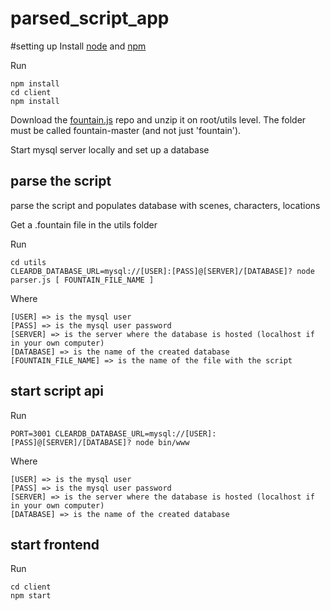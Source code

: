 # parsed_script_app

#setting up
Install [node](https://nodejs.org/en/) and [npm]( https://www.npmjs.com/get-npm)

Run
```
npm install
cd client
npm install
```

Download the [fountain.js](https://github.com/pushchris/fountain) repo and unzip it on root/utils level. The folder must be called fountain-master (and not just 'fountain').

Start mysql server locally and set up a database


## parse the script
parse the script and populates database with scenes, characters, locations

Get a .fountain file in the utils folder

Run
```
cd utils
CLEARDB_DATABASE_URL=mysql://[USER]:[PASS]@[SERVER]/[DATABASE]? node parser.js [ FOUNTAIN_FILE_NAME ]
```
Where
```
[USER] => is the mysql user
[PASS] => is the mysql user password
[SERVER] => is the server where the database is hosted (localhost if in your own computer)
[DATABASE] => is the name of the created database
[FOUNTAIN_FILE_NAME] => is the name of the file with the script
```

## start script api
Run
```
PORT=3001 CLEARDB_DATABASE_URL=mysql://[USER]:[PASS]@[SERVER]/[DATABASE]? node bin/www
```
Where
```
[USER] => is the mysql user
[PASS] => is the mysql user password
[SERVER] => is the server where the database is hosted (localhost if in your own computer)
[DATABASE] => is the name of the created database
```

## start frontend
Run
```
cd client
npm start
```
